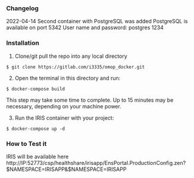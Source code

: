 ### Changelog
2022-04-14
Second container with PostgreSQL was added
PostgreSQL is available on port 5342
User name and password: postgres 1234


### Installation 

1. Clone/git pull the repo into any local directory

```
$ git clone https://gitlab.com/i3335/omop_docker.git
```

2. Open the terminal in this directory and run:

```
$ docker-compose build
```

This step may take some time to complete. Up to 15 minutes may be necessary, depending on your machine power.

3. Run the IRIS container with your project:

```
$ docker-compose up -d
```

### How to Test it

IRIS will be available here
http://IP:52773/csp/healthshare/irisapp/EnsPortal.ProductionConfig.zen?$NAMESPACE=IRISAPP&$NAMESPACE=IRISAPP